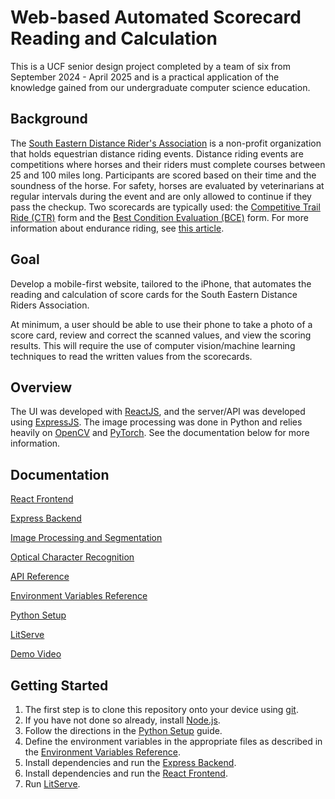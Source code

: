 # Web-based Automated Scorecard Reading and Calculation

This is a UCF senior design project completed by a team
of six from September 2024 - April 2025 and is a practical
application of the knowledge gained from our undergraduate
computer science education.

## Background

The [South Eastern Distance Rider's Association](https://www.distanceriding.org/)
is a non-profit organization that holds equestrian distance riding events.
Distance riding events are competitions where horses and their riders
must complete courses between 25 and 100 miles long. Participants
are scored based on their time and the soundness of the horse. For
safety, horses are evaluated by veterinarians at regular intervals
during the event and are only allowed to continue if they pass the
checkup. Two scorecards are typically used: the
[Competitive Trail Ride (CTR)](https://www.distanceriding.org/wp-content/uploads/2016/09/Judge-Score-Card.pdf)
form and the
[Best Condition Evaluation (BCE)](https://aerc.org/wp-content/uploads/2024/04/BestConditionEvaluation2024.pdf)
form.
For more information about endurance riding, see
[this article](https://aerc.org/wp-content/uploads/2023/09/EnduranceBasics2023.pdf).

## Goal

Develop a mobile-first website, tailored to the iPhone, that
automates the reading and calculation of score cards for
the South Eastern Distance Riders Association.

At minimum, a user should be able to use their phone to take a photo of
a score card, review and correct the scanned values, and view the scoring
results. This will require the use of computer vision/machine learning
techniques to read the written values from the scorecards.

## Overview

The UI was developed with [ReactJS](https://react.dev/), and the
server/API was developed using [ExpressJS](https://expressjs.com/).
The image processing was done in Python and relies heavily on
[OpenCV](https://opencv.org/) and [PyTorch](https://pytorch.org/).
See the documentation below for more information.

## Documentation

[React Frontend](./frontend#getting-started-with-create-react-app)

[Express Backend](./backend#expressjs-server)

[Image Processing and Segmentation](./backend/PythonPackages/preprocessing#image-processing-test)

[Optical Character Recognition](./backend/PythonPackages/OCR#ocr-package)

[API Reference](./backend/API.md)

[Environment Variables Reference](./ENV.md)

[Python Setup](./backend/PythonPackages#configuring-python)

[LitServe](./backend/LITSERVE.md)

[Demo Video](https://www.youtube.com/watch?v=VmIr_6LUgsI)

## Getting Started

1. The first step is to clone this repository onto your device using [git](https://git-scm.com/).
1. If you have not done so already, install [Node.js](https://nodejs.org/en).
1. Follow the directions in the [Python Setup](./backend/PythonPackages#configuring-python) guide.
1. Define the environment variables in the appropriate files as described in the
[Environment Variables Reference](./ENV.md).
1. Install dependencies and run the [Express Backend](./backend#expressjs-server).
1. Install dependencies and run the [React Frontend](./frontend#getting-started-with-create-react-app).
1. Run [LitServe](./backend/LITSERVE.md).
